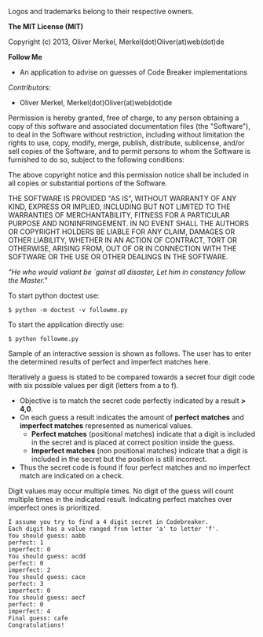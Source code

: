 Logos and trademarks belong to their respective owners.

__The MIT License (MIT)__

Copyright (c) 2013, Oliver Merkel, Merkel(dot)Oliver(at)web(dot)de

__Follow Me__

* An application to advise on guesses of Code Breaker implementations

_Contributors:_
* Oliver Merkel, Merkel(dot)Oliver(at)web(dot)de

Permission is hereby granted, free of charge, to any person obtaining
a copy of this software and associated documentation files (the
"Software"), to deal in the Software without restriction, including
without limitation the rights to use, copy, modify, merge, publish,
distribute, sublicense, and/or sell copies of the Software, and to
permit persons to whom the Software is furnished to do so, subject to
the following conditions:

The above copyright notice and this permission notice shall be
included in all copies or substantial portions of the Software.

THE SOFTWARE IS PROVIDED "AS IS", WITHOUT WARRANTY OF ANY KIND,
EXPRESS OR IMPLIED, INCLUDING BUT NOT LIMITED TO THE WARRANTIES OF
MERCHANTABILITY, FITNESS FOR A PARTICULAR PURPOSE AND
NONINFRINGEMENT. IN NO EVENT SHALL THE AUTHORS OR COPYRIGHT HOLDERS BE
LIABLE FOR ANY CLAIM, DAMAGES OR OTHER LIABILITY, WHETHER IN AN ACTION
OF CONTRACT, TORT OR OTHERWISE, ARISING FROM, OUT OF OR IN CONNECTION
WITH THE SOFTWARE OR THE USE OR OTHER DEALINGS IN THE SOFTWARE.


_"He who would valiant be `gainst all disaster,
Let him in constancy follow the Master."_

To start python doctest use:

    $ python -m doctest -v followme.py

To start the application directly use:

    $ python followme.py

Sample of an interactive session is shown as follows. The user has to enter the determined results of perfect and imperfect matches here.

Iteratively a guess is stated to be compared towards a secret four digit code with six possible values per digit (letters from a to f).
* Objective is to match the secret code perfectly indicated by a result __> 4,0__.
* On each guess a result indicates the amount of __perfect matches__ and __imperfect matches__ represented as numerical values.
    * __Perfect matches__ (positional matches) indicate that a digit is included in the secret and is placed at correct position inside the guess.
    * __Imperfect matches__ (non positional matches) indicate that a digit is included in the secret but the position is still incorrect.
* Thus the secret code is found if four perfect matches and no imperfect match are indicated on a check.

Digit values may occur multiple times. No digit of the guess will count multiple times in the indicated result. Indicating perfect matches over imperfect ones is prioritized.

    I assume you try to find a 4 digit secret in Codebreaker.
    Each digit has a value ranged from letter 'a' to letter 'f'.
    You should guess: aabb
    perfect: 1
    imperfect: 0
    You should guess: acdd
    perfect: 0
    imperfect: 2
    You should guess: cace
    perfect: 3
    imperfect: 0
    You should guess: aecf
    perfect: 0
    imperfect: 4
    Final guess: cafe
    Congratulations!
